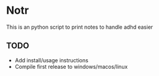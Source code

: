 # Notr

This is an python script to print notes to handle adhd easier

## TODO
- Add install/usage instructions
- Compile first release to windows/macos/linux

